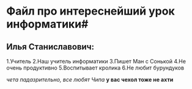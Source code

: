 # Файл про интереснейший урок информатики#
## Илья Станиславович:   ##
1.Учитель 
2.Наш учитель информатики 
3.Пишет Ман с Сонькой
4.Не очень продуктивно 
5.Воспитывает кролика
6.Не любит бурундуков

*чета падазрительно, все любят Чипа*
**у вас чехол тоже не ахти**
